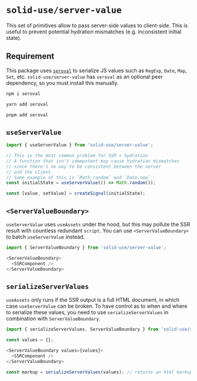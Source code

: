 # `solid-use/server-value`

This set of primitives allow to pass server-side values to client-side. This is useful to prevent potential hydration mismatches (e.g. inconsistent initial state).

## Requirement

This package uses [`seroval`](https://github.com/lxsmnsyc/seroval) to serialize JS values such as `RegExp`, `Date`, `Map`, `Set`, etc. `solid-use/server-value` has `seroval` as an optional peer dependency, so you must install this manually.

```bash
npm i seroval
```

```bash
yarn add seroval
```

```bash
pnpm add seroval
```

## `useServerValue`

```js
import { useServerValue } from 'solid-use/server-value';

// This is the most common problem for SSR + hydration
// A function that isn't idempotent may cause hydration mismatches
// since there's no way to be consistent between the server
// and the client.
// Some example of this is `Math.random` and `Date.now`
const initialState = useServerValue(() => Math.random());

const [value, setValue] = createSignal(initialState);
```

## `<ServerValueBoundary>`

`useServerValue` uses `useAssets` under the hood, but this may pollute the SSR result with countless redundant `script`. You can use `<ServerValueBoundary>` to batch `useServerValue` instead.

```js
import { ServerValueBoundary } from 'solid-use/server-value';

<ServerValueBoundary>
  <SSRComponent />
</ServerValueBoundary>
```

## `serializeServerValues`

`useAssets` only runs if the SSR output is a full HTML document, in which case `useServerValue` can be broken. To have control as to when and where to serialize these values, you need to use `serializeServerValues` in combination with `ServerValueBoundary`.

```js
import { serializeServerValues, ServerValueBoundary } from 'solid-use/server-value';

const values = {};

<ServerValueBoundary values={values}>
  <SSRComponent />
</ServerValueBoundary>

const markup = serializeServerValues(values); // returns an html markup
```
